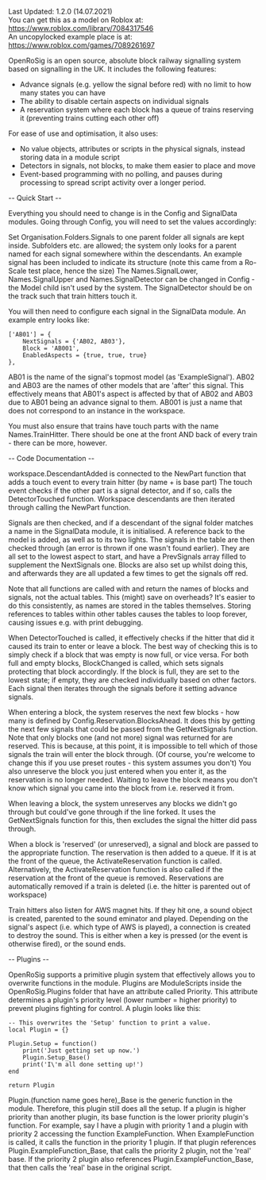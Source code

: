 Last Updated: 1.2.0 (14.07.2021)  
You can get this as a model on Roblox at: https://www.roblox.com/library/7084317546  
An uncopylocked example place is at: https://www.roblox.com/games/7089261697  


OpenRoSig is an open source, absolute block railway signalling system based on signalling in the UK.
It includes the following features:
- Advance signals (e.g. yellow the signal before red) with no limit to how many states you can have
- The ability to disable certain aspects on individual signals
- A reservation system where each block has a queue of trains reserving it (preventing trains cutting each other off)

For ease of use and optimisation, it also uses:
- No value objects, attributes or scripts in the physical signals, instead storing data in a module script
- Detectors in signals, not blocks, to make them easier to place and move
- Event-based programming with no polling, and pauses during processing to spread script activity over a longer period.


-- Quick Start --

Everything you should need to change is in the Config and SignalData modules.
Going through Config, you will need to set the values accordingly:

Set Organisation.Folders.Signals to one parent folder all signals are kept inside.
Subfolders etc. are allowed; the system only looks for a parent named for each signal somewhere within the descendants.
An example signal has been included to indicate its structure (note this came from a Ro-Scale test place, hence the size)
The Names.SignalLower, Names.SignalUpper and Names.SignalDetector can be changed in Config - the Model child isn't used by the system.
The SignalDetector should be on the track such that train hitters touch it.

You will then need to configure each signal in the SignalData module.
An example entry looks like:

	['AB01'] = {
		NextSignals = {'AB02, AB03'},
		Block = 'AB001',
		EnabledAspects = {true, true, true}
	},
	
AB01 is the name of the signal's topmost model (as 'ExampleSignal').
AB02 and AB03 are the names of other models that are 'after' this signal.
This effectively means that AB01's aspect is affected by that of AB02 and AB03 due to AB01 being an advance signal to them.
AB001 is just a name that does not correspond to an instance in the workspace.

You must also ensure that trains have touch parts with the name Names.TrainHitter.
There should be one at the front AND back of every train - there can be more, however.


-- Code Documentation --

workspace.DescendantAdded is connected to the NewPart function that adds a touch event to every train hitter (by name + is base part)
The touch event checks if the other part is a signal detector, and if so, calls the DetectorTouched function.
Workspace descendants are then iterated through calling the NewPart function.

Signals are then checked, and if a descendant of the signal folder matches a name in the SignalData module, it is initialised.
A reference back to the model is added, as well as to its two lights.
The signals in the table are then checked through (an error is thrown if one wasn't found earlier).
They are all set to the lowest aspect to start, and have a PrevSignals array filled to supplement the NextSignals one.
Blocks are also set up whilst doing this, and afterwards they are all updated a few times to get the signals off red.

Note that all functions are called with and return the names of blocks and signals, not the actual tables.
This (might) save on overheads? It's easier to do this consistently, as names are stored in the tables themselves.
Storing references to tables within other tables causes the tables to loop forever, causing issues e.g. with print debugging.

When DetectorTouched is called, it effectively checks if the hitter that did it caused its train to enter or leave a block.
The best way of checking this is to simply check if a block that was empty is now full, or vice versa.
For both full and empty blocks, BlockChanged is called, which sets signals protecting that block accordingly.
If the block is full, they are set to the lowest state; if empty, they are checked individually based on other factors.
Each signal then iterates through the signals before it setting advance signals.

When entering a block, the system reserves the next few blocks - how many is defined by Config.Reservation.BlocksAhead.
It does this by getting the next few signals that could be passed from the GetNextSignals function.
Note that only blocks one (and not more) signal was returned for are reserved.
This is because, at this point, it is impossible to tell which of those signals the train will enter the block through.
(Of course, you're welcome to change this if you use preset routes - this system assumes you don't)
You also unreserve the block you just entered when you enter it, as the reservation is no longer needed.
Waiting to leave the block means you don't know which signal you came into the block from i.e. reserved it from.

When leaving a block, the system unreserves any blocks we didn't go through but could've gone through if the line forked.
It uses the GetNextSignals function for this, then excludes the signal the hitter did pass through.

When a block is 'reserved' (or unreserved), a signal and block are passed to the appropriate function.
The reservation is then added to a queue. If it is at the front of the queue, the ActivateReservation function is called.
Alternatively, the ActivateReservation function is also called if the reservation at the front of the queue is removed.
Reservations are automatically removed if a train is deleted (i.e. the hitter is parented out of workspace)

Train hitters also listen for AWS magnet hits. If they hit one, a sound object is created, parented to the sound eminator and played.
Depending on the signal's aspect (i.e. which type of AWS is played), a connection is created to destroy the sound.
This is either when a key is pressed (or the event is otherwise fired), or the sound ends.


-- Plugins --

OpenRoSig supports a primitive plugin system that effectively allows you to overwrite functions in the module.
Plugins are ModuleScripts inside the OpenRoSig.Plugins folder that have an attribute called Priority.
This attribute determines a plugin's priority level (lower number = higher priority) to prevent plugins fighting for control.
A plugin looks like this:

	-- This overwrites the 'Setup' function to print a value.
	local Plugin = {}

	Plugin.Setup = function()
		print('Just getting set up now.')
		Plugin.Setup_Base()
		print('I\'m all done setting up!')
	end

	return Plugin
	
Plugin.(function name goes here)\_Base is the generic function in the module. Therefore, this plugin still does all the setup.
If a plugin is higher priority than another plugin, its base function is the lower priority plugin's function.
For example, say I have a plugin with priority 1 and a plugin with priority 2 accessing the function ExampleFunction.
When ExampleFunction is called, it calls the function in the priority 1 plugin.
If that plugin references Plugin.ExampleFunction_Base, that calls the priority 2 plugin, not the 'real' base.
If the priority 2 plugin also references Plugin.ExampleFunction_Base, that then calls the 'real' base in the original script.
